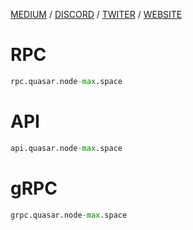 [MEDIUM](https://medium.com/@quasar.fi) / [DISCORD](https://discord.gg/quasarfi) / [TWITER](https://twitter.com/QuasarFi) / [WEBSITE](https://www.quasar.fi/)
# RPC
```python
rpc.quasar.node-max.space
```
# API
```python
api.quasar.node-max.space
```
# gRPC
```python
grpc.quasar.node-max.space
```
